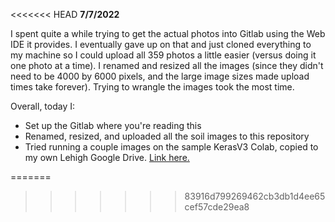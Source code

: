 
<<<<<<< HEAD
**7/7/2022**

I spent quite a while trying to get the actual photos into Gitlab using the Web IDE it provides. I eventually gave up on that and just cloned everything to my machine so I could upload all 359 photos a little easier (versus doing it one photo at a time). I renamed and resized all the images (since they didn't need to be 4000 by 6000 pixels, and the large image sizes made upload times take forever). Trying to wrangle the images took the most time. 

Overall, today I:
* Set up the Gitlab where you're reading this
* Renamed, resized, and uploaded all the soil images to this repository
* Tried running a couple images on the sample KerasV3 Colab, copied to my own Lehigh Google Drive. [Link here.](https://colab.research.google.com/drive/16e8fGO9hrRz9-6FhqvkHh6l8k6CMg4QZ?usp=sharing)

=======
>>>>>>> 83916d799269462cb3db1d4ee65cef57cde29ea8
